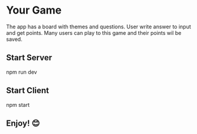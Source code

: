 # Your Game
The app has a board with themes and questions. User write answer to input and get points. Many users can play to this game and their points wil be saved.

## Start Server
npm run dev

## Start Client
npm start

## Enjoy! 😊
